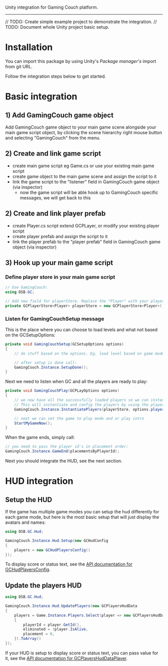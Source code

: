 Unity integration for Gaming Couch platform.

---

// TODO: Create simple example project to demonstrate the integration.
// TODO: Document whole Unity project basic setup.

# Installation

You can import this package by using Unity's _Package manager's_ import from git URL.

Follow the integration steps below to get started.

# Basic integration

## 1) Add GamingCouch game object

Add GamingCouch game object to your main game scene alongside your main game script object,
by clicking the scene hierarchy right mouse button and selecting "GamingCouch" from the menu.

## 2) Create and link game script

- create main game script eg Game.cs or use your existing main game script
- create game object to the main game scene and assign the script to it
- link the game script to the "listener" field in GamingCouch game object (via inspector)
  - now the game script will be able hook up to GamingCouch specific messages, we will get back to this

## 2) Create and link player prefab

- create Player.cs script extend GCPLayer, or modify your existing player script
- create player prefab and assign the script to it
- link the player prefab to the "player prefab" field in GamingCouch game object (via inspector)

## 3) Hook up your main game script

### Define player store in your main game script

```C#
// Use GamingCouch:
using DSB.GC;

// Add new field for playerStore. Replace the "Player" with your player script name, if it differs:
private GCPlayerStore<Player> playerStore = new GCPlayerStore<Player>();
```

### Listen for GamingCouchSetup message

This is the place where you can choose to load levels and what not based on the GCSetupOptions:

```C#
private void GamingCouchSetup(GCSetupOptions options)
{
    // do stuff based on the options. Eg. load level based on game mode etc.

    // after setup is done call:
    GamingCouch.Instance.SetupDone();
}
```

Next we need to listen when GC and all the players are ready to play:

```C#
private void GamingCouchPlay(GCPLayOptions options)
{
    // we now have all the successfully loaded players so we can instantiate them.
    // This will instantiate and config the players by using the player prefab linked to GamingCouch game object
    GamingCouch.Instance.InstantiatePlayers(playerStore, options.players);

    // next we can set the game to play mode and or play intro
    StartMyGameNow();
}
```

When the game ends, simply call:

```C#
// you need to pass the player id's in placement order:
GamingCouch.Instance.GameEnd(placementsByPlayerId);
```

Next you should integrate the HUD, see the next section.

# HUD integration

## Setup the HUD

If the game has multiple game modes you can setup the hud differently for each game mode,
but here is the most basic setup that will just display the avatars and names:

```C#
using DSB.GC.Hud;

GamingCouch.Instance.Hud.Setup(new GCHudConfig
{
    players = new GCHudPlayersConfig()
});
```

To display score or status text, see the [API documentation for GCHudPlayersConfig](https://deadsetbit.github.io/gaming-couch-unity/api/DSB.GC.Hud.GCHudPlayersConfig.html#DSB_GC_Hud_GCHudPlayersConfig_valueType).

## Update the players HUD

```C#
using DSB.GC.Hud;

GamingCouch.Instance.Hud.UpdatePlayers(new GCPlayersHudData
{
    players = Game.Instance.Players.Select(player => new GCPlayersHudDataPlayer
    {
        playerId = player.GetId(),
        eliminated = !player.IsAlive,
        placement = 0,
    }).ToArray()
});
```

If your HUD is setup to display score or status text, you can pass value for it, see the [API documentation for GCPlayersHudDataPlayer](https://deadsetbit.github.io/gaming-couch-unity/api/DSB.GC.Hud.GCPlayersHudDataPlayer.html#DSB_GC_Hud_GCPlayersHudDataPlayer_value).
